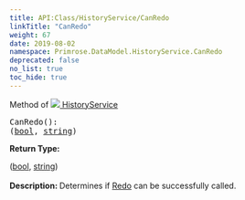 ```yaml
---
title: API:Class/HistoryService/CanRedo
linkTitle: "CanRedo"
weight: 67
date: 2019-08-02
namespace: Primrose.DataModel.HistoryService.CanRedo
deprecated: false
no_list: true
toc_hide: true
---
```

Method of <a href="/docs/api-reference/Class/HistoryService"><img src="/icons/silk/clock.png"/>&nbsp;HistoryService</a>
<pre class="method-declaration">
CanRedo(): <div class="tuple"><a class="type" href="/docs/api-reference/System/ValueTuple"></a>(<a class="type" href="/docs/api-reference/System/Primitives#boolean">bool</a>, <a class="type" href="/docs/api-reference/System/string">string</a>)</div></pre>
<b>Return Type: </b>
<div class="tuple"><a class="type" href="/docs/api-reference/System/ValueTuple"></a>(<a class="type" href="/docs/api-reference/System/Primitives#boolean">bool</a>, <a class="type" href="/docs/api-reference/System/string">string</a>)</div>
<br/>
<b>Description: </b>
Determines if <a href="/docs/api-reference/Class/HistoryService/Redo" >Redo</a> can be successfully called.

